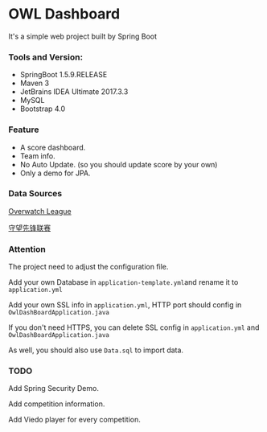 # OWL Dashboard
It's a simple web project built by Spring Boot

### Tools and Version:

* SpringBoot 1.5.9.RELEASE
* Maven 3
* JetBrains IDEA Ultimate 2017.3.3
* MySQL
* Bootstrap 4.0

### Feature

* A score dashboard.
* Team info.
* No Auto Update. (so you should update score by your own)
* Only a demo for JPA.

### Data Sources

[Overwatch League](http://overwatchleague.com)

[守望先锋联赛](http://overwatchleague.cn)

### Attention

The project need to adjust the configuration file.

Add your own Database in `application-template.yml`and rename it to `application.yml`

Add your own SSL info in `application.yml`, HTTP port should config in `OwlDashBoardApplication.java`

If you don't need HTTPS, you can delete SSL config in `application.yml` and `OwlDashBoardApplication.java`

As well, you should also use `Data.sql` to import data.

### TODO

Add Spring Security Demo.

Add competition information.

Add Viedo player for every competition.
